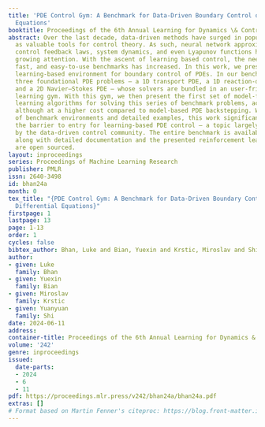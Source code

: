 ```yaml
---
title: 'PDE Control Gym: A Benchmark for Data-Driven Boundary Control of Partial Differential
  Equations'
booktitle: Proceedings of the 6th Annual Learning for Dynamics \& Control Conference
abstract: Over the last decade, data-driven methods have surged in popularity, emerging
  as valuable tools for control theory. As such, neural network approximations of
  control feedback laws, system dynamics, and even Lyapunov functions have attracted
  growing attention. With the ascent of learning based control, the need for accurate,
  fast, and easy-to-use benchmarks has increased. In this work, we present the first
  learning-based environment for boundary control of PDEs. In our benchmark, we introduce
  three foundational PDE problems — a 1D transport PDE, a 1D reaction-diffusion PDE,
  and a 2D Navier–Stokes PDE — whose solvers are bundled in an user-friendly reinforcement
  learning gym. With this gym, we then present the first set of model-free, reinforcement
  learning algorithms for solving this series of benchmark problems, achieving stability,
  although at a higher cost compared to model-based PDE backstepping. With the set
  of benchmark environments and detailed examples, this work significantly lowers
  the barrier to entry for learning-based PDE control — a topic largely unexplored
  by the data-driven control community. The entire benchmark is available on Github
  along with detailed documentation and the presented reinforcement learning models
  are open sourced.
layout: inproceedings
series: Proceedings of Machine Learning Research
publisher: PMLR
issn: 2640-3498
id: bhan24a
month: 0
tex_title: "{PDE Control Gym: A Benchmark for Data-Driven Boundary Control of Partial
  Differential Equations}"
firstpage: 1
lastpage: 13
page: 1-13
order: 1
cycles: false
bibtex_author: Bhan, Luke and Bian, Yuexin and Krstic, Miroslav and Shi, Yuanyuan
author:
- given: Luke
  family: Bhan
- given: Yuexin
  family: Bian
- given: Miroslav
  family: Krstic
- given: Yuanyuan
  family: Shi
date: 2024-06-11
address:
container-title: Proceedings of the 6th Annual Learning for Dynamics & Control Conference
volume: '242'
genre: inproceedings
issued:
  date-parts:
  - 2024
  - 6
  - 11
pdf: https://proceedings.mlr.press/v242/bhan24a/bhan24a.pdf
extras: []
# Format based on Martin Fenner's citeproc: https://blog.front-matter.io/posts/citeproc-yaml-for-bibliographies/
---
```

